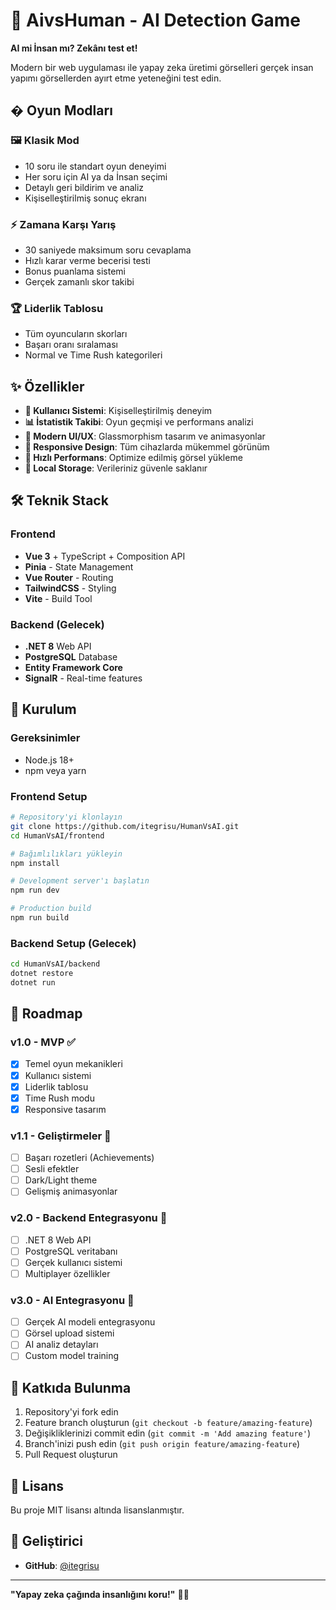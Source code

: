 # 🤖 AivsHuman - AI Detection Game

**AI mi İnsan mı? Zekânı test et!** 

Modern bir web uygulaması ile yapay zeka üretimi görselleri gerçek insan yapımı görsellerden ayırt etme yeteneğini test edin.

## � Oyun Modları

### 🖼️ **Klasik Mod**
- 10 soru ile standart oyun deneyimi
- Her soru için AI ya da İnsan seçimi
- Detaylı geri bildirim ve analiz
- Kişiselleştirilmiş sonuç ekranı

### ⚡ **Zamana Karşı Yarış**
- 30 saniyede maksimum soru cevaplama
- Hızlı karar verme becerisi testi
- Bonus puanlama sistemi
- Gerçek zamanlı skor takibi

### 🏆 **Liderlik Tablosu**
- Tüm oyuncuların skorları
- Başarı oranı sıralaması
- Normal ve Time Rush kategorileri

## ✨ Özellikler

- **👤 Kullanıcı Sistemi**: Kişiselleştirilmiş deneyim
- **📊 İstatistik Takibi**: Oyun geçmişi ve performans analizi
- **🎨 Modern UI/UX**: Glassmorphism tasarım ve animasyonlar
- **📱 Responsive Design**: Tüm cihazlarda mükemmel görünüm
- **🚀 Hızlı Performans**: Optimize edilmiş görsel yükleme
- **💾 Local Storage**: Verileriniz güvenle saklanır

## 🛠️ Teknik Stack

### Frontend
- **Vue 3** + TypeScript + Composition API
- **Pinia** - State Management
- **Vue Router** - Routing
- **TailwindCSS** - Styling
- **Vite** - Build Tool

### Backend (Gelecek)
- **.NET 8** Web API
- **PostgreSQL** Database
- **Entity Framework Core**
- **SignalR** - Real-time features

## 🚀 Kurulum

### Gereksinimler
- Node.js 18+
- npm veya yarn

### Frontend Setup
```bash
# Repository'yi klonlayın
git clone https://github.com/itegrisu/HumanVsAI.git
cd HumanVsAI/frontend

# Bağımlılıkları yükleyin
npm install

# Development server'ı başlatın
npm run dev

# Production build
npm run build
```

### Backend Setup (Gelecek)
```bash
cd HumanVsAI/backend
dotnet restore
dotnet run
```

## 🎯 Roadmap

### v1.0 - MVP ✅
- [x] Temel oyun mekanikleri
- [x] Kullanıcı sistemi
- [x] Liderlik tablosu
- [x] Time Rush modu
- [x] Responsive tasarım

### v1.1 - Geliştirmeler 🔄
- [ ] Başarı rozetleri (Achievements)
- [ ] Sesli efektler
- [ ] Dark/Light theme
- [ ] Gelişmiş animasyonlar

### v2.0 - Backend Entegrasyonu 📅
- [ ] .NET 8 Web API
- [ ] PostgreSQL veritabanı
- [ ] Gerçek kullanıcı sistemi
- [ ] Multiplayer özellikler

### v3.0 - AI Entegrasyonu 🤖
- [ ] Gerçek AI modeli entegrasyonu
- [ ] Görsel upload sistemi
- [ ] AI analiz detayları
- [ ] Custom model training

## 🤝 Katkıda Bulunma

1. Repository'yi fork edin
2. Feature branch oluşturun (`git checkout -b feature/amazing-feature`)
3. Değişikliklerinizi commit edin (`git commit -m 'Add amazing feature'`)
4. Branch'inizi push edin (`git push origin feature/amazing-feature`)
5. Pull Request oluşturun

## 📝 Lisans

Bu proje MIT lisansı altında lisanslanmıştır.

## 👥 Geliştirici

- **GitHub**: [@itegrisu](https://github.com/itegrisu)

---

**"Yapay zeka çağında insanlığını koru!"** 🤖✨
